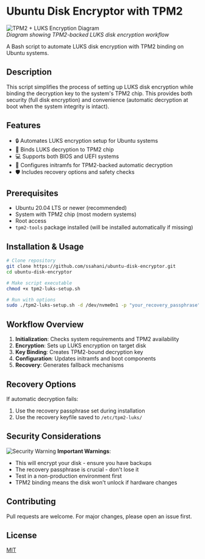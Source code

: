# Ubuntu Disk Encryptor with TPM2

![TPM2 + LUKS Encryption Diagram](assets/tpm2-luks-diagram.png)  
*Diagram showing TPM2-backed LUKS disk encryption workflow*

A Bash script to automate LUKS disk encryption with TPM2 binding on Ubuntu systems.

## Description

This script simplifies the process of setting up LUKS disk encryption while binding the decryption key to the system's TPM2 chip. This provides both security (full disk encryption) and convenience (automatic decryption at boot when the system integrity is intact).

## Features

- 🔒 Automates LUKS encryption setup for Ubuntu systems
- 🔑 Binds LUKS decryption to TPM2 chip
- 💻 Supports both BIOS and UEFI systems
- 🚀 Configures initramfs for TPM2-backed automatic decryption
- 🛡️ Includes recovery options and safety checks

## Prerequisites

- Ubuntu 20.04 LTS or newer (recommended)
- System with TPM2 chip (most modern systems)
- Root access
- `tpm2-tools` package installed (will be installed automatically if missing)

## Installation & Usage

```bash
# Clone repository
git clone https://github.com/ssahani/ubuntu-disk-encryptor.git
cd ubuntu-disk-encryptor

# Make script executable
chmod +x tpm2-luks-setup.sh

# Run with options
sudo ./tpm2-luks-setup.sh -d /dev/nvme0n1 -p "your_recovery_passphrase"
```

## Workflow Overview

1. **Initialization**: Checks system requirements and TPM2 availability
2. **Encryption**: Sets up LUKS encryption on target disk
3. **Key Binding**: Creates TPM2-bound decryption key
4. **Configuration**: Updates initramfs and boot components
5. **Recovery**: Generates fallback mechanisms

## Recovery Options

If automatic decryption fails:
1. Use the recovery passphrase set during installation
2. Use the recovery keyfile saved to `/etc/tpm2-luks/`

## Security Considerations

![Security Warning](assets/warning-icon.png) **Important Warnings**:
- This will encrypt your disk - ensure you have backups
- The recovery passphrase is crucial - don't lose it
- Test in a non-production environment first
- TPM2 binding means the disk won't unlock if hardware changes

## Contributing

Pull requests are welcome. For major changes, please open an issue first.

## License

[MIT](https://choosealicense.com/licenses/mit/)
